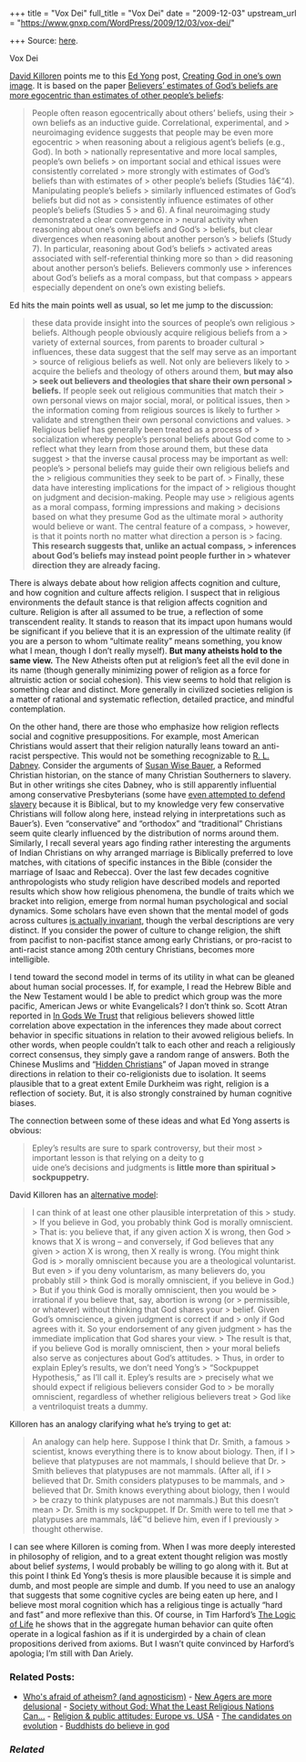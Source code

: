 +++
title = "Vox Dei"
full_title = "Vox Dei"
date = "2009-12-03"
upstream_url = "https://www.gnxp.com/WordPress/2009/12/03/vox-dei/"

+++
Source: [here](https://www.gnxp.com/WordPress/2009/12/03/vox-dei/).

Vox Dei

[David Killoren](http://philosophycompass.wordpress.com/2009/12/02/the-god-of-abraham-isaac-and-maryan-czajkowski/) points me to this [Ed Yong](http://scienceblogs.com/notrocketscience/2009/11/creating_god_in_ones_own_image.php) post, [Creating God in one’s own image](http://scienceblogs.com/notrocketscience/2009/11/creating_god_in_ones_own_image.php). It is based on the paper [Believers’ estimates of God’s beliefs are more egocentric than estimates of other people’s beliefs](http://www.pnas.org/content/early/2009/12/01/0908374106.abstract):

> People often reason egocentrically about others’ beliefs, using their > own beliefs as an inductive guide. Correlational, experimental, and > neuroimaging evidence suggests that people may be even more egocentric > when reasoning about a religious agent’s beliefs (e.g., God). In both > nationally representative and more local samples, people’s own beliefs > on important social and ethical issues were consistently correlated > more strongly with estimates of God’s beliefs than with estimates of > other people’s beliefs (Studies 1â€“4). Manipulating people’s beliefs > similarly influenced estimates of God’s beliefs but did not as > consistently influence estimates of other people’s beliefs (Studies 5 > and 6). A final neuroimaging study demonstrated a clear convergence in > neural activity when reasoning about one’s own beliefs and God’s > beliefs, but clear divergences when reasoning about another person’s > beliefs (Study 7). In particular, reasoning about God’s beliefs > activated areas associated with self-referential thinking more so than > did reasoning about another person’s beliefs. Believers commonly use > inferences about God’s beliefs as a moral compass, but that compass > appears especially dependent on one’s own existing beliefs.

Ed hits the main points well as usual, so let me jump to the discussion:

> these data provide insight into the sources of people’s own religious > beliefs. Although people obviously acquire religious beliefs from a > variety of external sources, from parents to broader cultural > influences, these data suggest that the self may serve as an important > source of religious beliefs as well. Not only are believers likely to > acquire the beliefs and theology of others around them, **but may also > seek out believers and theologies that share their own personal > beliefs.** If people seek out religious communities that match their > own personal views on major social, moral, or political issues, then > the information coming from religious sources is likely to further > validate and strengthen their own personal convictions and values. > Religious belief has generally been treated as a process of > socialization whereby people’s personal beliefs about God come to > reflect what they learn from those around them, but these data suggest > that the inverse causal process may be important as well: people’s > personal beliefs may guide their own religious beliefs and the > religious communities they seek to be part of. >
> Finally, these data have interesting implications for the impact of > religious thought on judgment and decision-making. People may use > religious agents as a moral compass, forming impressions and making > decisions based on what they presume God as the ultimate moral > authority would believe or want. The central feature of a compass, > however, is that it points north no matter what direction a person is > facing. **This research suggests that, unlike an actual compass, > inferences about God’s beliefs may instead point people further in > whatever direction they are already facing.**

There is always debate about how religion affects cognition and culture, and how cognition and culture affects religion. I suspect that in religious environments the default stance is that religion affects cognition and culture. Religion is after all assumed to be true, a reflection of some transcendent reality. It stands to reason that its impact upon humans would be significant if you believe that it is an expression of the ultimate reality (if you are a person to whom “ultimate reality” means something, you know what I mean, though I don’t really myself). **But many atheists hold to the same view.** The New Atheists often put at religion’s feet all the evil done in its name (though generally minimizing power of religion as a force for altruistic action or social cohesion). This view seems to hold that religion is something clear and distinct. More generally in civilized societies religion is a matter of rational and systematic reflection, detailed practice, and mindful contemplation.

On the other hand, there are those who emphasize how religion reflects social and cognitive presuppositions. For example, most American Christians would assert that their religion naturally leans toward an anti-racist perspective. This would not be something recognizable to [R. L. Dabney](https://en.wikipedia.org/wiki/Robert_Lewis_Dabney). Consider the arguments of [Susan Wise Bauer](https://www.youtube.com/watch?v=rDV1e1yPpk0&feature=player_embedded), a Reformed Christian historian, on the stance of many Christian Southerners to slavery. But in other writings she cites Dabney, who is still apparently influential among conservative Presbyterians (some have [even attempted to defend slavery](https://en.wikipedia.org/wiki/Douglas_Wilson_(theologian)#Southern_slavery) because it is Biblical, but to my knowledge very few conservative Christians will follow along here, instead relying in interpretations such as Bauer’s). Even “conservative” and “orthodox” and “traditional” Christians seem quite clearly influenced by the distribution of norms around them. Similarly, I recall several years ago finding rather interesting the arguments of Indian Christians on why arranged marriage is Biblically preferred to love matches, with citations of specific instances in the Bible (consider the marriage of Isaac and Rebecca). Over the last few decades cognitive anthropologists who study religion have described models and reported results which show how religious phenomena, the bundle of traits which we bracket into religion, emerge from normal human psychological and social dynamics. Some scholars have even shown that the mental model of gods across cultures [is actually invariant](https://www.amazon.com/exec/obidos/ASIN/0195169263/geneexpressio-20/), though the verbal descriptions are very distinct. If you consider the power of culture to change religion, the shift from pacifist to non-pacifist stance among early Christians, or pro-racist to anti-racist stance among 20th century Christians, becomes more intelligible.

I tend toward the second model in terms of its utility in what can be gleaned about human social processes. If, for example, I read the Hebrew Bible and the New Testament would I be able to predict which group was the more pacific, American Jews or white Evangelicals? I don’t think so. Scott Atran reported in [In Gods We Trust](https://www.amazon.com/exec/obidos/ASIN/0195149300/geneexpressio-20) that religious believers showed little correlation above expectation in the inferences they made about correct behavior in specific situations in relation to their avowed religious beliefs. In other words, when people couldn’t talk to each other and reach a religiously correct consensus, they simply gave a random range of answers. Both the Chinese Muslims and “[Hidden Christians](https://en.wikipedia.org/wiki/Kakure_Kirishitan)” of Japan moved in strange directions in relation to their co-religionists due to isolation. It seems plausible that to a great extent Emile Durkheim was right, religion is a reflection of society. But, it is also strongly constrained by human cognitive biases.

The connection between some of these ideas and what Ed Yong asserts is obvious:

> Epley’s results are sure to spark controversy, but their most > important lesson is that relying on a deity to g  
> uide one’s decisions and judgments is **little more than spiritual > sockpuppetry.**

David Killoren has an [alternative model](http://philosophycompass.wordpress.com/2009/12/02/the-god-of-abraham-isaac-and-maryan-czajkowski/):

> I can think of at least one other plausible interpretation of this > study. >
> If you believe in God, you probably think God is morally omniscient. > That is: you believe that, if any given action X is wrong, then God > knows that X is wrong – and conversely, if God believes that any given > action X is wrong, then X really is wrong. (You might think God is > morally omniscient because you are a theological voluntarist. But even > if you deny voluntarism, as many believers do, you probably still > think God is morally omniscient, if you believe in God.) >
> But if you think God is morally omniscient, then you would be > irrational if you believe that, say, abortion is wrong (or > permissible, or whatever) without thinking that God shares your > belief. Given God’s omniscience, a given judgment is correct if and > only if God agrees with it. So your endorsement of any given judgment > has the immediate implication that God shares your view. >
> The result is that, if you believe God is morally omniscient, then > your moral beliefs also serve as conjectures about God’s attitudes. > Thus, in order to explain Epley’s results, we don’t need Yong’s > “Sockpuppet Hypothesis,” as I’ll call it. Epley’s results are > precisely what we should expect if religious believers consider God to > be morally omniscient, regardless of whether religious believers treat > God like a ventriloquist treats a dummy.

Killoren has an analogy clarifying what he’s trying to get at:

> An analogy can help here. Suppose I think that Dr. Smith, a famous > scientist, knows everything there is to know about biology. Then, if I > believe that platypuses are not mammals, I should believe that Dr. > Smith believes that platypuses are not mammals. (After all, if I > believed that Dr. Smith considers platypuses to be mammals, and > believed that Dr. Smith knows everything about biology, then I would > be crazy to think platypuses are not mammals.) But this doesn’t mean > Dr. Smith is my sockpuppet. If Dr. Smith were to tell me that > platypuses are mammals, Iâ€™d believe him, even if I previously > thought otherwise.

I can see where Killoren is coming from. When I was more deeply interested in philosophy of religion, and to a great extent thought religion was mostly about belief *systems*, I would probably be willing to go along with it. But at this point I think Ed Yong’s thesis is more plausible because it is simple and dumb, and most people are simple and dumb. If you need to use an analogy that suggests that some cognitive cycles are being eaten up here, and I believe most moral cognition which has a religious tinge is actually “hard and fast” and more reflexive than this. Of course, in Tim Harford’s [The Logic of Life](https://www.amazon.com/exec/obidos/ASIN/B002BWQ5KE/geneexpressio-20/) he shows that in the aggregate human behavior can quite often operate in a logical fashion as if it is undergirded by a chain of clean propositions derived from axioms. But I wasn’t quite convinced by Harford’s apologia; I’m still with Dan Ariely.

### Related Posts:

- [Who's afraid of atheism? (and
  agnosticism)](https://www.gnxp.com/WordPress/2009/09/23/whos-afraid-of-atheism-and-agnosticism/) - [New Agers are more
  delusional](https://www.gnxp.com/WordPress/2009/10/19/new-agers-are-more-delusional/) - [Society without God: What the Least Religious Nations
  Can…](https://www.gnxp.com/WordPress/2008/12/09/society-without-god-what-the-least-religious-nations-can-tell-us-about-contentment/) - [Religion & public attitudes: Europe vs.
  USA](https://www.gnxp.com/WordPress/2008/05/22/religion-public-attitudes-europe-vs-usa/) - [The candidates on
  evolution](https://www.gnxp.com/WordPress/2008/01/14/the-candidates-on-evolution/) - [Buddhists do believe in
  god](https://www.gnxp.com/WordPress/2008/06/23/buddhists-do-believe-in-god/)

### *Related*

[](https://www.addtoany.com/add_to/facebook?linkurl=https%3A%2F%2Fwww.gnxp.com%2FWordPress%2F2009%2F12%2F03%2Fvox-dei%2F&linkname=Vox%20Dei "Facebook")[](https://www.addtoany.com/add_to/twitter?linkurl=https%3A%2F%2Fwww.gnxp.com%2FWordPress%2F2009%2F12%2F03%2Fvox-dei%2F&linkname=Vox%20Dei "Twitter")[](https://www.addtoany.com/add_to/email?linkurl=https%3A%2F%2Fwww.gnxp.com%2FWordPress%2F2009%2F12%2F03%2Fvox-dei%2F&linkname=Vox%20Dei "Email")[](https://www.addtoany.com/share)
